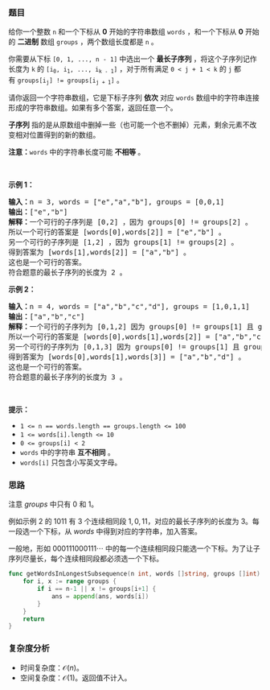 ### 题目

<p>给你一个整数&nbsp;<code>n</code>&nbsp;和一个下标从&nbsp;<strong>0</strong>&nbsp;开始的字符串数组&nbsp;<code>words</code>&nbsp;，和一个下标从 <strong>0</strong>&nbsp;开始的 <strong>二进制</strong>&nbsp;数组&nbsp;<code>groups</code>&nbsp;，两个数组长度都是&nbsp;<code>n</code>&nbsp;。</p>

<p>你需要从下标&nbsp;<code>[0, 1, ..., n - 1]</code>&nbsp;中选出一个&nbsp;<strong>最长子序列</strong>&nbsp;，将这个子序列记作长度为 <code>k</code> 的&nbsp;<code>[i<sub>0</sub>, i<sub>1</sub>, ..., i<sub>k - 1</sub>]</code>&nbsp;，对于所有满足&nbsp;<code>0 &lt; j + 1 &lt; k</code>&nbsp;的&nbsp;<code>j</code>&nbsp;都有&nbsp;<code>groups[i<sub>j</sub>] != groups[i<sub>j + 1</sub>]</code>&nbsp;。</p>

<p>请你返回一个字符串数组，它是下标子序列&nbsp;<strong>依次</strong>&nbsp;对应&nbsp;<code>words</code>&nbsp;数组中的字符串连接形成的字符串数组。如果有多个答案，返回任意一个。</p>

<p><strong>子序列</strong>&nbsp;指的是从原数组中删掉一些（也可能一个也不删掉）元素，剩余元素不改变相对位置得到的新的数组。</p>

<p><b>注意：</b><code>words</code>&nbsp;中的字符串长度可能 <strong>不相等</strong>&nbsp;。</p>

<p>&nbsp;</p>

<p><strong class="example">示例 1：</strong></p>

<pre>
<b>输入：</b>n = 3, words = ["e","a","b"], groups = [0,0,1]
<b>输出：</b>["e","b"]
<strong>解释：</strong>一个可行的子序列是 [0,2] ，因为 groups[0] != groups[2] 。
所以一个可行的答案是 [words[0],words[2]] = ["e","b"] 。
另一个可行的子序列是 [1,2] ，因为 groups[1] != groups[2] 。
得到答案为 [words[1],words[2]] = ["a","b"] 。
这也是一个可行的答案。
符合题意的最长子序列的长度为 2 。</pre>

<p><strong class="example">示例 2：</strong></p>

<pre>
<b>输入：</b>n = 4, words = ["a","b","c","d"], groups = [1,0,1,1]
<b>输出：</b>["a","b","c"]
<b>解释：</b>一个可行的子序列为 [0,1,2] 因为 groups[0] != groups[1] 且 groups[1] != groups[2] 。
所以一个可行的答案是 [words[0],words[1],words[2]] = ["a","b","c"] 。
另一个可行的子序列为 [0,1,3] 因为 groups[0] != groups[1] 且 groups[1] != groups[3] 。
得到答案为 [words[0],words[1],words[3]] = ["a","b","d"] 。
这也是一个可行的答案。
符合题意的最长子序列的长度为 3 。</pre>

<p>&nbsp;</p>

<p><strong>提示：</strong></p>

<ul>
	<li><code>1 &lt;= n == words.length == groups.length &lt;= 100</code></li>
	<li><code>1 &lt;= words[i].length &lt;= 10</code></li>
	<li><code>0 &lt;= groups[i] &lt; 2</code></li>
	<li><code>words</code>&nbsp;中的字符串 <strong>互不相同</strong>&nbsp;。</li>
	<li><code>words[i]</code>&nbsp;只包含小写英文字母。</li>
</ul>


### 思路

注意 $\textit{groups}$ 中只有 $0$ 和 $1$。

例如示例 2 的 $1011$ 有 $3$ 个连续相同段 $1,0,11$，对应的最长子序列的长度为 $3$。每一段选一个下标，从 $\textit{words}$ 中得到对应的字符串，加入答案。

一般地，形如 $000111000111\cdots$ 中的每一个连续相同段只能选一个下标。为了让子序列尽量长，每个连续相同段都必须选一个下标。

```go [sol-Go]
func getWordsInLongestSubsequence(n int, words []string, groups []int) (ans []string) {
	for i, x := range groups {
		if i == n-1 || x != groups[i+1] {
			ans = append(ans, words[i])
		}
	}
	return
}
```

### 复杂度分析

- 时间复杂度：$\mathcal{O}(n)$。
- 空间复杂度：$\mathcal{O}(1)$。返回值不计入。
